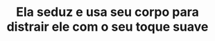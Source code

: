 ---
layout: post
title: Ela seduz e usa seu corpo para distrair ele com o seu toque suave
thumb: ela-seduz-e-usa-seu-corpo-para-distrair-ele-com-o-seu-toque-suave
duration: "12:30"
permalink: /:title
video: https://www.xvideos.com/embedframe/66794083
categories: cumshot, facial, blowjob, handjob, brunette, riding, doggystyle, deepthroat, cowgirl, deep-throat, pussy-licking, face-sitting, bush, facesitting, missionary, deepthroating, reverse-cowgirl, spoon, spooning, prone-bone
qualidade: 1080p
---